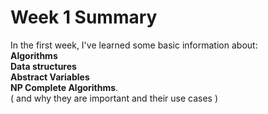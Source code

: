 # Week 1 Summary 
In the first week, I've learned some basic information about:  
**Algorithms**   
**Data structures**   
**Abstract Variables**  
**NP Complete Algorithms**.  
( and why they are important and their use cases )